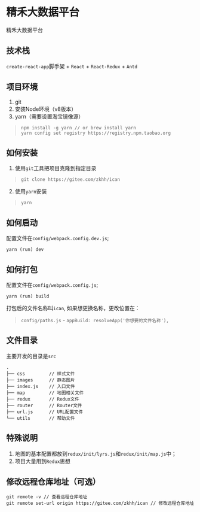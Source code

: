 # 精禾大数据平台
精禾大数据平台

## 技术栈
`create-react-app`脚手架 + `React` + `React-Redux` + `Antd`

## 项目环境
1. git
2. 安装Node环境（v8版本）
3. yarn（需要设置淘宝镜像源）
> ```
> npm install -g yarn // or brew install yarn
> yarn config set registry https://registry.npm.taobao.org
> ```


## 如何安装
1. 使用`git`工具把项目克隆到指定目录
>```
> git clone https://gitee.com/zkhh/ican 
>```
2. 使用`yarn`安装
> ```
> yarn
> ```

## 如何启动
配置文件在`config/webpack.config.dev.js`;
```
yarn (run) dev
```
## 如何打包
配置文件在`config/webpack.config.js`;
```
yarn (run) build
```
打包后的文件名称叫`ican`, 如果想更换名称，更改位置在：
> `config/paths.js` - `appBuild: resolveApp('你想要的文件名称'),`

## 文件目录
主要开发的目录是`src`
```
.
├── css         // 样式文件
├── images      // 静态图片
├── index.js    // 入口文件
├── map         // 地图相关文件
├── redux       // Redux文件
├── router      // Router文件
├── url.js      // URL配置文件
└── utils       // 帮助文件
```

## 特殊说明
1. 地图的基本配置都放到`redux/init/lyrs.js`和`redux/init/map.js`中；
2. 项目大量用到`Redux`思想

## 修改远程仓库地址（可选）
```
git remote -v // 查看远程仓库地址
git remote set-url origin https://gitee.com/zkhh/ican // 修改远程仓库地址
```